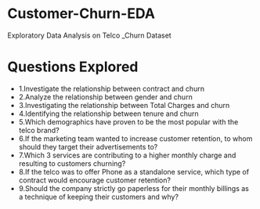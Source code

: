 # Customer-Churn-EDA
Exploratory Data Analysis on Telco _Churn Dataset
# Questions Explored
* 1.Investigate the relationship between contract and churn
* 2.Analyze the relationship between gender and churn
* 3.Investigating the relationship between Total Charges and churn
* 4.Identifying the relationship between tenure and churn
* 5.Which demographics have proven to be the most popular with the telco brand?
* 6.If the marketing team wanted to increase customer retention, to whom should they target their advertisements to?
* 7.Which 3 services are contributing to a higher monthly charge and resulting to customers churning?
* 8.If the telco was to offer Phone as a standalone service, which type of contract would encourage customer retention?
* 9.Should the company strictly go paperless for their monthly billings as a technique of keeping their customers and why?
